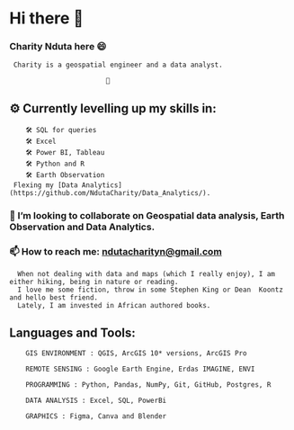   # Hi there 👋
   ### Charity Nduta here :smile:
     Charity is a geospatial engineer and a data analyst.
                            
                            🌱

  ## ⚙ Currently levelling up my skills in:

        🛠 SQL for queries
        🛠 Excel
        🛠 Power BI, Tableau
        🛠 Python and R
        🛠 Earth Observation
     Flexing my [Data Analytics](https://github.com/NdutaCharity/Data_Analytics/).

   ### 🤝 I’m looking to collaborate on __Geospatial data analysis, Earth Observation and Data Analytics__.
 
 
   ### 📫 How to reach me: ndutacharityn@gmail.com
 
      When not dealing with data and maps (which I really enjoy), I am either hiking, being in nature or reading.
      I love me some fiction, throw in some Stephen King or Dean  Koontz and hello best friend.
      Lately, I am invested in African authored books.
 


  ## Languages and Tools:
  
        GIS ENVIRONMENT : QGIS, ArcGIS 10* versions, ArcGIS Pro

        REMOTE SENSING : Google Earth Engine, Erdas IMAGINE, ENVI

        PROGRAMMING : Python, Pandas, NumPy, Git, GitHub, Postgres, R

        DATA ANALYSIS : Excel, SQL, PowerBi

        GRAPHICS : Figma, Canva and Blender
